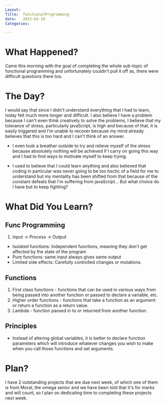 ```yaml
---
Layout:
Title:  functionalProgramming
date:   2022-03-18
Categories:

---
```


# What Happened?
Came this morning with the goal of completing the whole sub-topic of functional programming and unfortunately couldn't pull it off as, there were difficult questions there too.

# The Day?
I would say that since I didn't understand everything that I had to learn, today felt much more longer and difficult. I also believe I have a problem because I can't even think creatively to solve the problems, I believe that my tolerance of stress, particularly javaScript, is high and because of that, it is easily triggered and I'm unable to recover because my mind already believes that this is too hard and I can't think of an answer.
- I even took a breather outside to try and relieve myself of the stress because absolutely nothing will be achieved if I carry on going this way and I had to find ways to motivate myself to keep trying.

- I used to believe that I could learn anything and also believed that coding in particular was never going to be too hectic of a field for me to understand but my mentality has been shifted from that because of the constant defeats that I'm suffering from javaScript... But what choice do I have but to keep fighting?

# What Did You Learn?
## Func Programming
1. Input -> Process -> Output
- Isolated functions: Independent functions, meaning they don't get affected by the state of the program
- Pure functions: same input always gives same output
- Limited side effects: Carefully controlled changes or mutations.

## Functions
1. First class functions - functions that can be used in various ways from being passed into another function or passed to declare a variable, etc.
2. Higher order functions - functions that take a function as an argument or return a function as a return value.
3. Lambda - function passed in to or returned from another function.

## Principles
- Instead of altering global variables, it is better to declare function parameters which will introduce whatever changes you wish to make when you call those functions and set arguments.

# Plan?
I have 2 outstanding projects that are due next week, of which one of them is from Moral, the omega senior and we have been told that it's for marks and will count, so I plan on dedicating time to completing these projects next week.